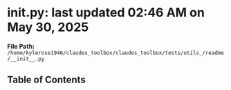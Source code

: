 # __init__.py: last updated 02:46 AM on May 30, 2025

**File Path:** `/home/kylerose1946/claudes_toolbox/claudes_toolbox/tests/utils_/readme/__init__.py`

## Table of Contents
